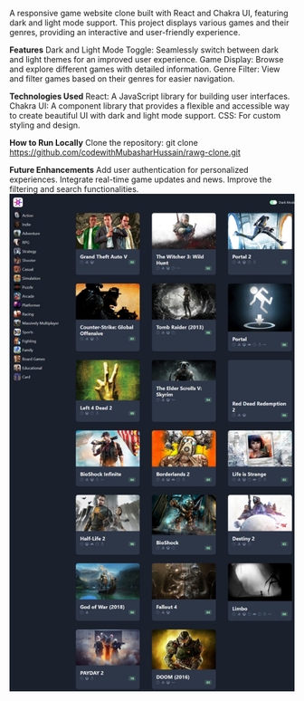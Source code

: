 A responsive game website clone built with React and Chakra UI, featuring dark and light mode support. This project displays various games and their genres, providing an interactive and user-friendly experience.

**Features**
Dark and Light Mode Toggle: Seamlessly switch between dark and light themes for an improved user experience.
Game Display: Browse and explore different games with detailed information.
Genre Filter: View and filter games based on their genres for easier navigation.

**Technologies Used**
React: A JavaScript library for building user interfaces.
Chakra UI: A component library that provides a flexible and accessible way to create beautiful UI with dark and light mode support.
CSS: For custom styling and design.

**How to Run Locally**
Clone the repository:
git clone https://github.com/codewithMubasharHussain/rawg-clone.git

**Future Enhancements**
Add user authentication for personalized experiences.
Integrate real-time game updates and news.
Improve the filtering and search functionalities.
![Screenshot](https://github.com/codewithMubasharHussain/rawg-clone/blob/main/rwag-clone.jpeg)


